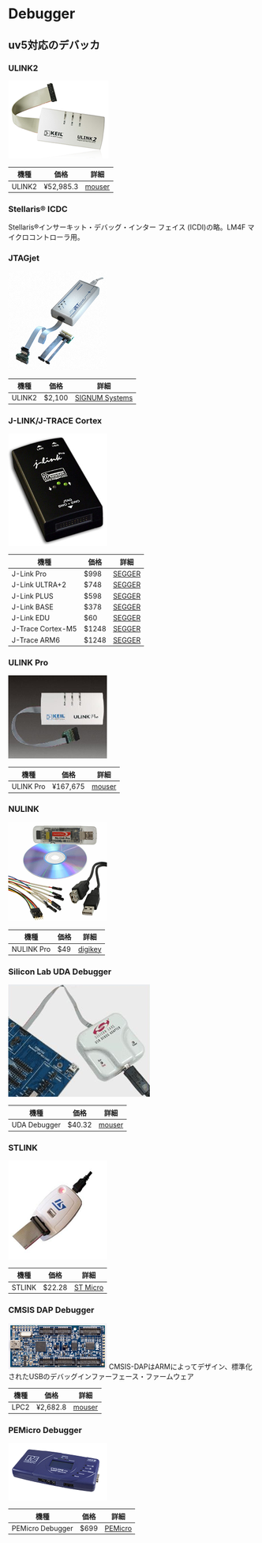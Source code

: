 # Debugger

## uv5対応のデバッカ

### ULINK2
![](debugger_ULINK2.png)

| 機種 | 価格 | 詳細 |
| -- | -- | -- |
| ULINK2 | ¥52,985.3 | [mouser](http://www.mouser.jp/ProductDetail/Keil-Tools/ULINK2/?qs=6xtm2vwqiW%2Fb5r%252b2vcGtxQ%3D%3D) |


### Stellaris® ICDC
Stellaris®インサーキット・デバッグ・インター
フェイス (ICDI)の略。LM4F マイクロコントローラ用。

### JTAGjet
![](debugger_JTAGjet.png)

| 機種 | 価格 | 詳細 |
| -- | -- | -- |
| ULINK2 | $2,100 | [SIGNUM Systems](http://www.signum.com/Signum.htm?p=estore.htm) |

### J-LINK/J-TRACE Cortex
![](debugger_JLINK.png)

| 機種 | 価格 | 詳細 |
| -- | -- | -- |
| J-Link Pro | $998 | [SEGGER](https://www.segger.com/jlink-debug-probes.html)|
| J-Link ULTRA+2 | $748 | [SEGGER](https://www.segger.com/jlink-debug-probes.html)|
| J-Link PLUS | $598 | [SEGGER](https://www.segger.com/jlink-debug-probes.html)|
| J-Link BASE | $378 | [SEGGER](https://www.segger.com/jlink-debug-probes.html)|
| J-Link EDU | $60 | [SEGGER](https://www.segger.com/jlink-debug-probes.html)|
| J-Trace Cortex-M5 | $1248 | [SEGGER](https://www.segger.com/jlink-debug-probes.html) |
| J-Trace ARM6 | $1248 | [SEGGER](https://www.segger.com/jlink-debug-probes.html) |

### ULINK Pro
![](debugger_ULINKPRO.png)

| 機種 | 価格 | 詳細 |
| -- | -- | -- |
| ULINK Pro |¥167,675 | [mouser](http://www.mouser.jp/ProductDetail/Keil-Tools/ULINKPRO/?qs=sZfk%252bfAlGe7MXAkdJqOOuQ%3D%3D) |

### NULINK
![](debugger_NULINKPRO.png)

| 機種 | 価格 | 詳細 |
| -- | -- | -- |
| NULINK Pro | $49 | [digikey](http://www.digikey.com/product-search/en?mpart=NU-LINK-PRO&vendor=816) |

### Silicon Lab UDA Debugger
![](debugger_UDA.png)

| 機種 | 価格 | 詳細 |
| -- | -- | -- |
| UDA Debugger | $40.32 | [mouser](http://www.mouser.com/search/ProductDetail.aspx?Silicon-Labs%2fUDA-32-KIT%2f&qs=dchgzKpACvJgMWnUCgIffg%3d%3d) |

### STLINK
![](debugger_STLINK.png)

| 機種 | 価格 | 詳細 |
| -- | -- | -- |
| STLINK | $22.28 | [ST Micro](http://www.st-japan.co.jp/web/jp/catalog/tools/PF251168) |

### CMSIS DAP Debugger
![](debugger_LPC2.png)
CMSIS-DAPはARMによってデザイン、標準化されたUSBのデバッグインファーフェース・ファームウェア

| 機種 | 価格 | 詳細 |
| -- | -- | -- |
| LPC2 | ¥2,682.8 | [mouser](http://www.mouser.jp/search/ProductDetail.aspx?NXP-Semiconductors%2fOM13054UL%2f&qs=lH1ILECabYn3DTWdWw4pDQ%3d%3d) |

### PEMicro Debugger
![](debugger_PEMICRO.png)


| 機種 | 価格 | 詳細 |
| -- | -- | -- |
| PEMicro Debugger | $699 | [PEMicro](http://www.pemicro.com/products/product_viewDetails.cfm?product_id=15320155) |


